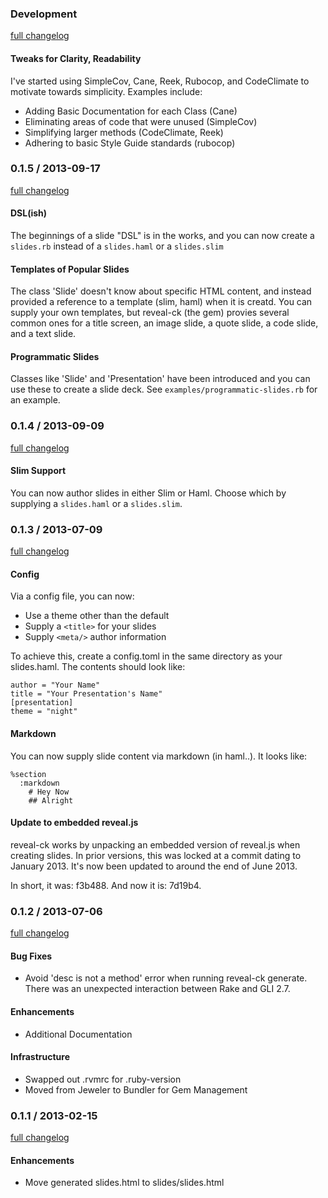 ### Development
[full changelog](https://github.com/jedcn/reveal-ck/compare/v0.1.5...master)

#### Tweaks for Clarity, Readability

I've started using SimpleCov, Cane, Reek, Rubocop, and CodeClimate to
motivate towards simplicity. Examples include:

* Adding Basic Documentation for each Class (Cane)
* Eliminating areas of code that were unused (SimpleCov)
* Simplifying larger methods (CodeClimate, Reek)
* Adhering to basic Style Guide standards (rubocop)

### 0.1.5 / 2013-09-17
[full changelog](https://github.com/jedcn/reveal-ck/compare/v0.1.4...v0.1.5)

#### DSL(ish)

The beginnings of a slide "DSL" is in the works, and you can now
create a `slides.rb` instead of a `slides.haml` or a `slides.slim`

#### Templates of Popular Slides

The class 'Slide' doesn't know about specific HTML content, and
instead provided a reference to a template (slim, haml) when it is
creatd. You can supply your own templates, but reveal-ck (the gem)
provies several common ones for a title screen, an image slide, a
quote slide, a code slide, and a text slide.

#### Programmatic Slides

Classes like 'Slide' and 'Presentation' have been introduced and you
can use these to create a slide deck. See
`examples/programmatic-slides.rb` for an example.

### 0.1.4 / 2013-09-09
[full changelog](https://github.com/jedcn/reveal-ck/compare/v0.1.3...v0.1.4)

#### Slim Support

You can now author slides in either Slim or Haml. Choose which by
supplying a `slides.haml` or a `slides.slim`.

### 0.1.3 / 2013-07-09
[full changelog](https://github.com/jedcn/reveal-ck/compare/v0.1.2...v0.1.3)

#### Config

Via a config file, you can now:

* Use a theme other than the default
* Supply a `<title>` for your slides
* Supply `<meta/>` author information

To achieve this, create a config.toml in the same directory as your
slides.haml. The contents should look like:

```
author = "Your Name"
title = "Your Presentation's Name"
[presentation]
theme = "night"
```

#### Markdown

You can now supply slide content via markdown (in haml..). It looks
like:

```haml
%section
  :markdown
    # Hey Now
    ## Alright
```

#### Update to embedded reveal.js

reveal-ck works by unpacking an embedded version of reveal.js when
creating slides. In prior versions, this was locked at a commit dating
to January 2013. It's now been updated to around the end of June 2013.

In short, it was: f3b488. And now it is: 7d19b4.

### 0.1.2 / 2013-07-06
[full changelog](https://github.com/jedcn/reveal-ck/compare/v0.1.1...v0.1.2)

#### Bug Fixes

* Avoid 'desc is not a method' error when running reveal-ck generate.
  There was an unexpected interaction between Rake and GLI 2.7.

#### Enhancements

* Additional Documentation

#### Infrastructure

* Swapped out .rvmrc for .ruby-version
* Moved from Jeweler to Bundler for Gem Management

### 0.1.1 / 2013-02-15
[full changelog](https://github.com/jedcn/reveal-ck/compare/v0.1.0...v0.1.1)

#### Enhancements

* Move generated slides.html to slides/slides.html
